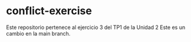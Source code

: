 # conflict-exercise
Este repositorio pertenece al ejercicio 3 del TP1 de la Unidad 2
Este es un cambio en la main branch.